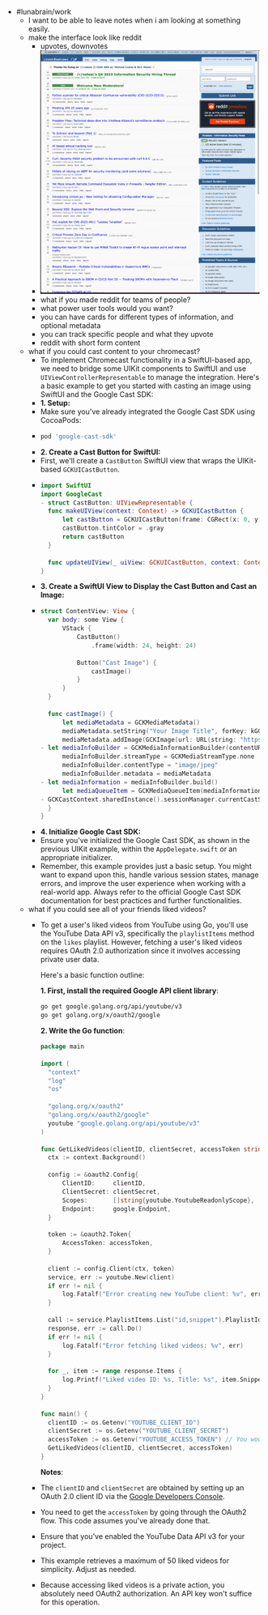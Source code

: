 - #lunabrain/work
	- I want to be able to leave notes when i am looking at something easily.
	- make the interface look like reddit
		- upvotes, downvotes
		- ![Screenshot 2023-110-07 at 11.10.04 PM.png](../assets/Screenshot_2023-10-07_at_11.10.04_PM_1696745407394_0.png)
		- what if you made reddit for teams of people?
		- what power user tools would you want?
		- you can have cards for different types of information, and optional metadata
		- you can track specific people and what they upvote
		- reddit with short form content
	- what if you could cast content to your chromecast?
		- To implement Chromecast functionality in a SwiftUI-based app, we need to bridge some UIKit components to SwiftUI and use `UIViewControllerRepresentable` to manage the integration. Here's a basic example to get you started with casting an image using SwiftUI and the Google Cast SDK:
		- **1. Setup:**
		- Make sure you've already integrated the Google Cast SDK using CocoaPods:
		- ```ruby
		  pod 'google-cast-sdk'
		  ```
		- **2. Create a Cast Button for SwiftUI:**
		- First, we'll create a `CastButton` SwiftUI view that wraps the UIKit-based `GCKUICastButton`.
		- ```swift
		  import SwiftUI
		  import GoogleCast
		  - struct CastButton: UIViewRepresentable {
		    func makeUIView(context: Context) -> GCKUICastButton {
		        let castButton = GCKUICastButton(frame: CGRect(x: 0, y: 0, width: 24, height: 24))
		        castButton.tintColor = .gray
		        return castButton
		    }
		    
		    func updateUIView(_ uiView: GCKUICastButton, context: Context) {}
		  }
		  ```
		- **3. Create a SwiftUI View to Display the Cast Button and Cast an Image:**
		- ```swift
		  struct ContentView: View {
		    var body: some View {
		        VStack {
		            CastButton()
		                .frame(width: 24, height: 24)
		            
		            Button("Cast Image") {
		                castImage()
		            }
		        }
		    }
		    
		    func castImage() {
		        let mediaMetadata = GCKMediaMetadata()
		        mediaMetadata.setString("Your Image Title", forKey: kGCKMetadataKeyTitle)
		        mediaMetadata.addImage(GCKImage(url: URL(string: "https://your-image-url.com/image.jpg")!, width: 480, height: 720))
		  - let mediaInfoBuilder = GCKMediaInformationBuilder(contentURL: URL(string: "https://your-image-url.com/image.jpg")!)
		        mediaInfoBuilder.streamType = GCKMediaStreamType.none
		        mediaInfoBuilder.contentType = "image/jpeg"
		        mediaInfoBuilder.metadata = mediaMetadata
		  - let mediaInformation = mediaInfoBuilder.build()
		        let mediaQueueItem = GCKMediaQueueItem(mediaInformation: mediaInformation)
		  - GCKCastContext.sharedInstance().sessionManager.currentCastSession?.remoteMediaClient?.loadMediaQueue([mediaQueueItem])
		    }
		  }
		  ```
		- **4. Initialize Google Cast SDK:**
		- Ensure you've initialized the Google Cast SDK, as shown in the previous UIKit example, within the `AppDelegate.swift` or an appropriate initializer.
		- Remember, this example provides just a basic setup. You might want to expand upon this, handle various session states, manage errors, and improve the user experience when working with a real-world app. Always refer to the official Google Cast SDK documentation for best practices and further functionalities.
	- what if you could see all of your friends liked videos?
		- To get a user's liked videos from YouTube using Go, you'll use the YouTube Data API v3, specifically the `playlistItems` method on the `likes` playlist. However, fetching a user's liked videos requires OAuth 2.0 authorization since it involves accessing private user data.
		  
		  Here's a basic function outline:
		  
		  **1. First, install the required Google API client library**:
		  
		  ```bash
		  go get google.golang.org/api/youtube/v3
		  go get golang.org/x/oauth2/google
		  ```
		  
		  **2. Write the Go function**:
		  
		  ```go
		  package main
		  
		  import (
		  	"context"
		  	"log"
		  	"os"
		  
		  	"golang.org/x/oauth2"
		  	"golang.org/x/oauth2/google"
		  	youtube "google.golang.org/api/youtube/v3"
		  )
		  
		  func GetLikedVideos(clientID, clientSecret, accessToken string) {
		  	ctx := context.Background()
		  
		  	config := &oauth2.Config{
		  		ClientID:     clientID,
		  		ClientSecret: clientSecret,
		  		Scopes:       []string{youtube.YoutubeReadonlyScope},
		  		Endpoint:     google.Endpoint,
		  	}
		  
		  	token := &oauth2.Token{
		  		AccessToken: accessToken,
		  	}
		  
		  	client := config.Client(ctx, token)
		  	service, err := youtube.New(client)
		  	if err != nil {
		  		log.Fatalf("Error creating new YouTube client: %v", err)
		  	}
		  
		  	call := service.PlaylistItems.List("id,snippet").PlaylistId("LL").MaxResults(50) // "LL" is a special playlist ID for liked videos
		  	response, err := call.Do()
		  	if err != nil {
		  		log.Fatalf("Error fetching liked videos: %v", err)
		  	}
		  
		  	for _, item := range response.Items {
		  		log.Printf("Liked video ID: %s, Title: %s", item.Snippet.ResourceId.VideoId, item.Snippet.Title)
		  	}
		  }
		  
		  func main() {
		  	clientID := os.Getenv("YOUTUBE_CLIENT_ID")
		  	clientSecret := os.Getenv("YOUTUBE_CLIENT_SECRET")
		  	accessToken := os.Getenv("YOUTUBE_ACCESS_TOKEN") // You would typically fetch this via an OAuth2 flow
		  	GetLikedVideos(clientID, clientSecret, accessToken)
		  }
		  ```
		  
		  **Notes**:
		- The `clientID` and `clientSecret` are obtained by setting up an OAuth 2.0 client ID via the [Google Developers Console](https://console.developers.google.com/).
		- You need to get the `accessToken` by going through the OAuth2 flow. This code assumes you've already done that.
		- Ensure that you've enabled the YouTube Data API v3 for your project.
		- This example retrieves a maximum of 50 liked videos for simplicity. Adjust as needed.
		- Because accessing liked videos is a private action, you absolutely need OAuth2 authorization. An API key won't suffice for this operation.